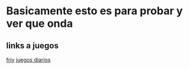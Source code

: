 # Basicamente esto es para probar y ver que onda

## links a juegos
[friv](http://www.friv.com)
[juegos diarios](http://www.xnxx.com)
